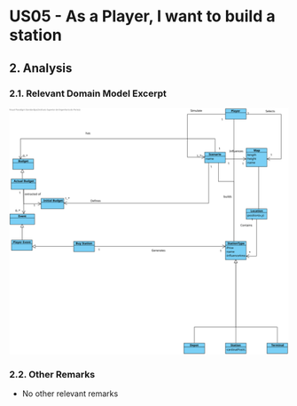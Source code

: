 # **US05 - As a Player, I want to build a station**

## 2. Analysis

### 2.1. Relevant Domain Model Excerpt 

![US005-DM](svg/US005-DM.svg)

### 2.2. Other Remarks

- No other relevant remarks
